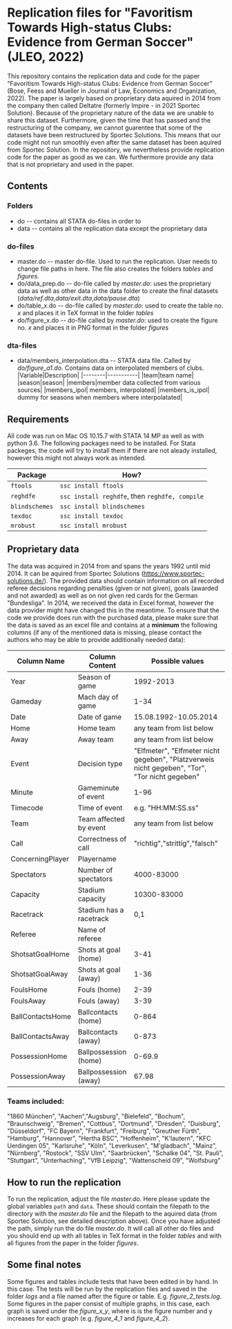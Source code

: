 # Replication files for "Favoritism Towards High-status Clubs: Evidence from German Soccer" (JLEO, 2022)
This repository contains the replication data and code for the paper "Favoritism Towards High-status Clubs: Evidence from German Soccer" (Bose, Feess and Mueller in Journal of Law, Economics and Organization, 2022).
The paper is largely based on proprietary data aquired in 2014 from the company then called Deltatre (formerly Impire - in 2021 Sportec Solution). Because of the proprietary nature of the data we are unable to share this dataset. Furthermore, given the time that has passed and the restructuring of the company, we cannot guarentee that some of the datasets have been restructured by Sportec Solutions. This means that our code might not run smoothly even after the same dataset has been aquired from Sportec Solution.
In the repository, we nevertheless provide replication code for the paper as good as we can. We furthermore provide any data that is not proprietary and used in the paper.

## Contents
### Folders
* do -- contains all STATA do-files in order to 
* data -- contains all the replication data except the proprietary data

### do-files
* master.do -- master do-file. Used to run the replication. User needs to change file paths in here. The file also creates the folders _tables_ and _figures_.
* do/data_prep.do -- do-file called by _master.do_: uses the proprietary data as well as other data in the data folder to create the final datasets (_data/ref.dta_,_data/exit.dta_,_data/pause.dta_)
* do/table_x.do -- do-file called by _master.do_: used to create the table no. _x_ and places it in TeX format in the folder _tables_
* do/figure_x.do -- do-file called by _master.do_: used to create the figure no. _x_ and places it in PNG format in the folder _figures_

### dta-files
* data/members_interpolation.dta -- STATA data file. Called by _do/figure_a1.do_. Contains data on interpolated members of clubs. 
|Variable|Description|
|--------|-----------|
|team|team name|
|season|season|
|members|member data collected from various sources|
|members_ipol| members, interpolated|
|members_is_ipol| dummy for seasons when members where interpolatated|


## Requirements
All code was run on Mac OS 10.15.7 with STATA 14 MP as well as with python 3.6. The following packages need to be installed. For Stata packeges, the code will try to install them if there are not aleady installed, however this might not always work as intended.

|Package|How?|
|-------|----|
|`ftools`|`ssc install ftools`|
|`reghdfe`|`ssc install reghdfe`, then `reghdfe, compile`|
|`blindschemes`|`ssc install blindschemes`|
|`texdoc`|`ssc install texdoc`|
|`mrobust`|`ssc install mrobust`|



## Proprietary data
The data was acquired in 2014 from and spans the years 1992 until mid 2014. It can be aquired from Sportec Solutions (https://www.sportec-solutions.de/). The provided data should contain information on all recorded referee decisions regarding penalties (given or not given), goals (awarded and not awarded) as well as on not given red cards for the German "Bundesliga". In 2014, we received the data in Excel format, however the data provider might have changed this in the meantime. To ensure that the code we provide does run with the purchased data, please make sure that the data is saved as an excel file and contains at a **minimum** the following columns (if any of the mentioned data is missing, please contact the authors who may be able to provide additionally needed data): 

|Column Name|Column Content|Possible values|
|-----------|--------------|---------------|
|Year|Season of game| 1992-2013|
|Gameday|Mach day of game|1-34|
|Date|Date of game|15.08.1992-10.05.2014|
|Home|Home team|any team from list below|
|Away|Away team|any team from list below|
|Event|Decision type|"Elfmeter", "Elfmeter nicht gegeben", "Platzverweis nicht gegeben", "Tor", "Tor nicht gegeben"|
|Minute|Gameminute of event|1-96|
|Timecode|Time of event|e.g. "HH:MM:SS.ss"|
|Team|Team affected by event|any team from list below|
|Call|Correctness of call|"richtig","strittig","falsch"|
|ConcerningPlayer|Playername||
|Spectators|Number of spectators|4000-83000|
|Capacity|Stadium capacity|10300-83000|
|Racetrack|Stadium has a racetrack|0,1|
|Referee|Name of referee||
|ShotsatGoalHome|Shots at goal (home)|3-41|
|ShotsatGoalAway|Shots at goal (away)|1-36|
|FoulsHome|Fouls (home)|2-39|
|FoulsAway|Fouls (away)|3-39|
|BallContactsHome|Ballcontacts (home)|0-864|
|BallContactsAway|Ballcontacts (away)|0-873|
|PossessionHome|Ballpossession (home)|0-69.9|
|PossessionAway|Ballpossession (away)|67.98|


### Teams included:
"1860 München", "Aachen","Augsburg", "Bielefeld", "Bochum", "Braunschweig", "Bremen", "Cottbus", "Dortmund", "Dresden", "Duisburg", "Düsseldorf", "FC Bayern", "Frankfurt", "Freiburg", "Greuther Fürth", "Hamburg", "Hannover", "Hertha BSC", "Hoffenheim", "K'lautern", "KFC Uerdingen 05", "Karlsruhe", "Köln", "Leverkusen", "M'gladbach", "Mainz", "Nürnberg", "Rostock", "SSV Ulm", "Saarbrücken", "Schalke 04", "St. Pauli", "Stuttgart", "Unterhaching", "VfB Leipzig", "Wattenscheid 09", "Wolfsburg"

## How to run the replication
To run the replication, adjust the file _master.do_. Here please update the global variables `path` and `data`. These should contain the filepath to the directory with the _master.do_ file and the filepath to the aquired data (from Sportec Solution, see detailed description above).
Once you have adjusted the path, simply run the do file _master.do_. It will call all other do files and you should end up with all tables in TeX format in the folder _tables_ and with all figures from the paper in the folder _figures_.

## Some final notes
Some figures and tables include tests that have been edited in by hand. In this case. The tests will be run by the replication files and saved in the folder _logs_ and a file named after the figure or table. E.g. _figure_2_tests.log_.
Some figures in the paper consist of multiple graphs, in this case, each graph is saved under the _figure_x_y_, where is is the figure number and y increases for each graph (e.g. _figure_4_1_ and _figure_4_2_).

